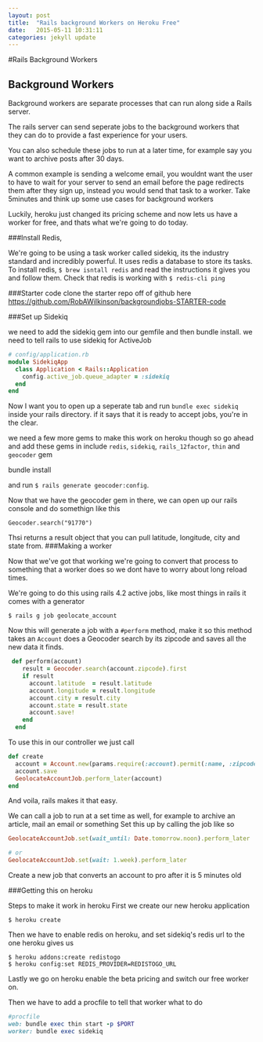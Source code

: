 ```yaml
---
layout: post
title:  "Rails background Workers on Heroku Free"
date:   2015-05-11 10:31:11
categories: jekyll update
---
```


#Rails Background Workers

Background Workers
---

Background workers are separate processes that can run along side a Rails server.

The rails server can send seperate jobs to the background workers that they can do to provide a fast experience for your users.


You can also schedule these jobs to run at a later time, for example say you want to archive posts after 30 days.

A common example is sending a welcome email, you wouldnt want the user to have to wait for your server to send an email before the page redirects them after they sign up, instead you would send that task to a worker.
Take 5minutes and think up some use cases for background workers

Luckily, heroku just changed its pricing scheme and now lets us have a worker for free, and thats what we're going to do today.

###Install Redis,

We're going to be using a task worker called sidekiq, its the industry standard and incredibly powerful.
It uses redis a database to store its tasks. To install redis, `$ brew isntall redis` and read the instructions it gives you and follow them.
Check that redis is working with `$ redis-cli ping`

###Starter code
clone the starter repo off of github here
<https://github.com/RobAWilkinson/backgroundjobs-STARTER-code>

###Set up Sidekiq

we need to add the sidekiq gem into our gemfile and then bundle install.
we need to tell rails to use sidekiq for ActiveJob
```ruby
# config/application.rb
module SidekiqApp
  class Application < Rails::Application
    config.active_job.queue_adapter = :sidekiq
  end
end
```

Now I want you to open up a seperate tab and run `bundle exec sidekiq` inside your rails directory.
if it says that it is ready to accept jobs, you're in the clear.

we need a few more gems to make this work on heroku though so go ahead and add these gems in
include `redis`, `sidekiq`, `rails_12factor`, `thin` and `geocoder` gem

bundle install

and run `$ rails generate geocoder:config`.

Now that we have the geocoder gem in there, we can open up our rails console and do somethign like this

```
Geocoder.search("91770")
```
Thsi returns a result object that you can pull latitude, longitude, city and state from.
###Making a worker

Now that we've got that working we're going to convert that process to something that a worker does so we dont have to worry about long reload times.

We're going to do this using rails 4.2 active jobs, like most things in rails it comes with a generator

`$ rails g job geolocate_account`

Now this will generate a job with a `#perform` method, make it so this method takes an `Account` does a Geocoder search by its zipcode and saves all the new data it finds.

```ruby
 def perform(account)
    result = Geocoder.search(account.zipcode).first
    if result
      account.latitude  = result.latitude
      account.longitude = result.longitude
      account.city = result.city
      account.state = result.state
      account.save!
    end
  end
```

To use this in our controller we just call

```ruby
def create
  account = Account.new(params.require(:account).permit(:name, :zipcode))
  account.save
  GeolocateAccountJob.perform_later(account)
end
```

And voila, rails makes it that easy.

We can call a job to run at a set time as well, for example to archive an article, mail an email or something
Set this up by calling the job like so

```ruby
GeolocateAccountJob.set(wait_until: Date.tomorrow.noon).perform_later

# or
GeolocateAccountJob.set(wait: 1.week).perform_later
```

Create a new job that converts an account to pro after it is 5 minutes old

###Getting this on heroku

Steps to make it work in heroku
First we create our new heroku application

```
$ heroku create
```

Then we have to enable redis on heroku, and set sidekiq's redis url to the one heroku gives us

```
$ heroku addons:create redistogo
$ heroku config:set REDIS_PROVIDER=REDISTOGO_URL
```

Lastly we go on heroku enable the beta pricing and switch our free worker on.

Then we have to add a procfile to tell that worker what to do


```ruby
#procfile
web: bundle exec thin start -p $PORT
worker: bundle exec sidekiq
```
